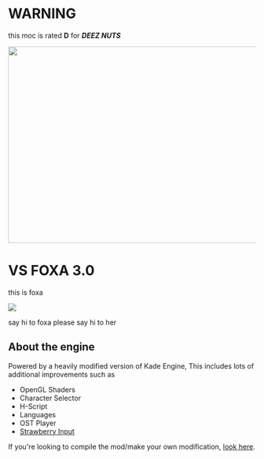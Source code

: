 # WARNING
this moc is rated **D** for ***DEEZ NUTS***

<img src="KadeEngineWitBackground.png" width="600" height="400">

# VS FOXA 3.0
this is foxa

<img src="https://media.discordapp.net/attachments/994696415676739594/1015383787657498634/1cdff2fe-df54-445a-b7df-c9428302cab9-jpnddjpe.gif">

say hi to foxa
please say hi to her

## About the engine
Powered by a heavily modified version of Kade Engine, This includes lots of additional improvements such as
- OpenGL Shaders
- Character Selector
- H-Script
- Languages
- OST Player
- [Strawberry Input](https://github.com/benjaminpants/Funkin-Strawberry)

If you're looking to compile the mod/make your own modification, [look here](Modding.md).
